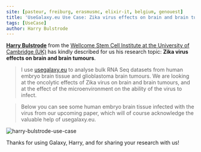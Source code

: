 ```yaml
---
site: [pasteur, freiburg, erasmusmc, elixir-it, belgium, genouest]
title: 'UseGalaxy.eu Use Case: Zika virus effects on brain and brain tumours'
tags: [UseCase]
author: Harry Bulstrode
---
```


[__Harry Bulstrode__](https://www.stemcells.cam.ac.uk/directory/harry-bulstrode) from the [Wellcome Stem Cell Institute at the University of Cambridge (UK)](https://www.stemcells.cam.ac.uk/) has kindly described for us his research topic: __Zika virus effects on brain and brain tumours__. 

> I use [usegalaxy.eu](https://usegalaxy.eu/) to analyse bulk RNA Seq datasets from human embryo brain tissue and glioblastoma brain tumours. We are looking at the oncolytic effects of Zika virus on brain and brain tumours, and at the effect of the microenvironment on the ability of the virus to infect.

> Below you can see some human embryo brain tissue infected with the virus from our upcoming paper, which will of course acknowledge the valuable help of usegalaxy.eu.

![harry-bulstrode-use-case](/assets/media/use_cases/harry-bulstrode.png)


Thanks for using Galaxy, Harry, and for sharing your research with us!